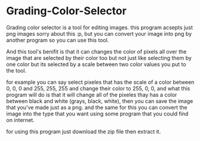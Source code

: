 # Grading-Color-Selector
Grading color selector is a tool for editing images.
this program acsepts just png images sorry about this :p,
but you can convert your image into png by another program so you can use this tool.

And this tool's benifit is that it can changes the color of pixels all over the image that are selected by their color too
but not just like selecting them by one color but its selected by a scale between two color values you put to the tool.

for example you can say select pixeles that has the scale of a color between 0, 0, 0 and 255, 255, 255 and change their color to 255, 0, 0,
and what this program will do is that it will change all of the pixeles thay has a color between black and white (grays, black, white),
then you can save the image that you've made just as a png.
and the same for this you can convert the image into the type that you want using some program that you could find on internet.

for using this program just download the zip file then extract it.
